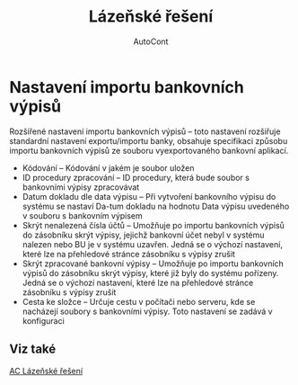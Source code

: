 ﻿---
    title: "Lázeňské řešení"
    author: AutoCont
    ms.date: 04/30/2018
    ms.topic: article
    ms.prod: dynamics-nav-2017
    ms.contentlocale: cs-cz
    ms.lasthandoff: 04/30/2018
---

# Nastavení importu bankovních výpisů
Rozšířené nastavení importu bankovních výpisů – toto nastavení rozšiřuje standardní nastavení exportu/importu banky, obsahuje specifikaci způsobu importu bankovních výpisů ze souboru vyexportovaného bankovní aplikací. 

-	Kódování – Kódování v jakém je soubor uložen
-	ID procedury zpracování – ID procedury, která bude soubor s bankovními výpisy zpracovávat
-	Datum dokladu dle data výpisu – Při vytvoření bankovního výpisu do systému se nastaví Da-tum dokladu na hodnotu Data výpisu uvedeného v souboru s bankovním výpisem
-	Skrýt nenalezená čísla účtů – Umožňuje po importu bankovních výpisů do zásobníku skrýt výpisy, jejichž bankovní účet nebyl v systému nalezen nebo BU je v systému uzavřen. Jedná se o výchozí nastavení, které lze na přehledové stránce zásobníku s výpisy zrušit
-	Skrýt zpracované bankovní výpisy – Umožňuje po importu bankovních výpisů do zásobníku skrýt výpisy, které již byly do systému pořízeny. Jedná se o výchozí nastavení, které lze na přehledové stránce zásobníku s výpisy zrušit
-	Cesta ke složce – Určuje cestu v počítači nebo serveru, kde se nacházejí soubory s bankovními výpisy. Toto nastavení se zadává v konfiguraci 

## <a name="see-also"></a>Viz také
[AC Lázeňské řešení](ac-spa-solution.md)